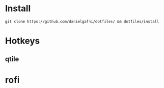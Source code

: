 # Install

`git clone https://github.com/danielgafni/dotfiles/ && dotfiles/install`

# Hotkeys

## qtile

# rofi